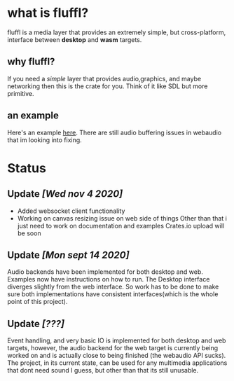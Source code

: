 # what is fluffl?
fluffl is a media layer that provides an extremely simple, but cross-platform, interface between **desktop** and **wasm** targets.

## why fluffl? 
If you need a *simple* layer that provides audio,graphics, and maybe networking then this is the crate for you. 
Think of it like SDL but more primitive.

## an example
Here's an example <a href="[./wasm_bins/examples/audio_ex_1/index.html](https://k-c-dacosta.github.io/wasm_bins/examples/audio_ex_1/index.html)">here</a>. There are still audio buffering issues in webaudio 
that im looking into fixing.

# Status
## Update *[Wed nov 4 2020]* 
- Added websocket client functionality 
- Working on canvas resizing issue on web side of things 
Other than that i just need to work on documentation and examples
Crates.io upload will be soon  

## Update *[Mon sept 14 2020]*

Audio backends have been implemented for both desktop and web.
Examples now have instructions on how to run. 
The Desktop interface diverges slightly from the web interface. So work has to be done to make sure both implementations have consistent interfaces(which is the whole point of this project).

## Update *[???]*

Event handling, and very basic IO is implemented for both desktop and web targets, 
however, the audio backend for the web target is currently being worked on and is actually  close to being finished (the webaudio API sucks).  
The project, in its current state, can be used for any multimedia applications that dont need sound I guess, but other than that its still unusable.